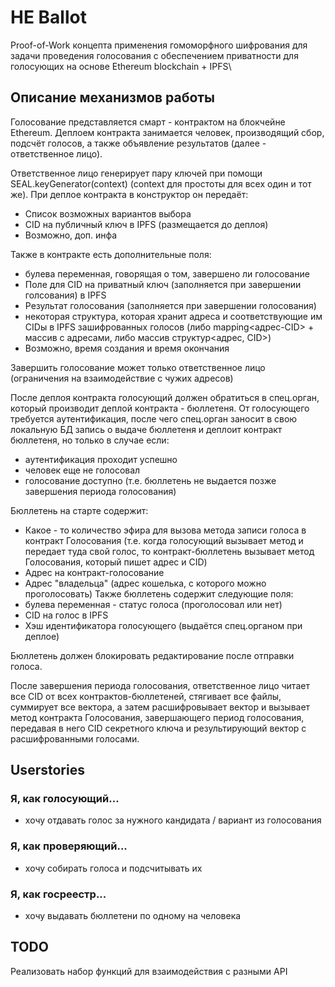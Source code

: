 # HE Ballot
Proof-of-Work концепта применения гомоморфного шифрования для задачи проведения голосования с обеспечением приватности для голосующих на основе Ethereum blockchain + IPFS\

## Описание механизмов работы

Голосование представляется смарт - контрактом на блокчейне Ethereum. Деплоем контракта занимается человек, производящий сбор, подсчёт голосов, а также объявление результатов (далее - ответственное лицо).

Ответственное лицо генерирует пару ключей при помощи SEAL.keyGenerator(context) (context для простоты для всех один и тот же). При деплое контракта в конструктор он передаёт:
- Список возможных вариантов выбора
- CID на публичный ключ в IPFS (размещается до деплоя)
- Возможно, доп. инфа

Также в контракте есть дополнительные поля:
- булева переменная, говорящая о том, завершено ли голосование
- Поле для CID на приватный ключ (заполняется при завершении голсования) в IPFS
- Результат голосования (заполняется при завершении голосования)
- некоторая структура, которая хранит адреса и соответствующие им CIDы в IPFS зашифрованных голосов (либо mapping<адрес-CID> + массив с адресами, либо массив структур<адрес, CID>)
- Возможно, время создания и время окончания

Завершить голосование может только ответственное лицо (ограничения на взаимодействие с чужих адресов)

После деплоя контракта голосующий должен обратиться в спец.орган, который производит деплой контракта - бюллетеня. От голосующего требуется аутентификация, после чего спец.орган заносит в свою локальную БД запись о выдаче бюллетеня и деплоит контракт бюллетеня, но только в случае если:
- аутентификация проходит успешно 
- человек еще не голосовал
- голосование доступно (т.е. бюллетень не выдается позже завершения периода голосования)

Бюллетень на старте содержит:
- Какое - то количество эфира для вызова метода записи голоса в контракт Голосования (т.е. когда голосующий вызывает метод и передает туда свой голос, то контракт-бюллетень вызывает метод Голосования, который пишет адрес и CID)
- Адрес на контракт-голосование
- Адрес "владельца" (адрес кошелька, с которого можно проголосовать)
Также бюллетень содержит следующие поля:
- булева переменная - статус голоса (проголосовал или нет)
- CID на голос в IPFS
- Хэш идентификатора голосующего (выдаётся спец.органом при деплое)

Бюллетень должен блокировать редактирование после отправки голоса.

После завершения периода голосования, ответственное лицо читает все CID от всех контрактов-бюллетеней, стягивает все файлы, суммирует все вектора, а затем расшифровывает вектор и вызывает метод контракта Голосования, завершающего период голосования, передавая в него CID секретного ключа и результирующий вектор с расшифрованными голосами.


## Userstories

### Я, как голосующий...
- хочу отдавать голос за нужного кандидата / вариант из голосования

### Я, как проверяющий...
- хочу собирать голоса и подсчитывать их

### Я, как госреестр...
- хочу выдавать бюллетени по одному на человека


## TODO

Реализовать набор функций для взаимодействия с разными API

